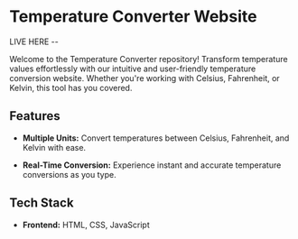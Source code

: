 # Temperature Converter Website

LIVE HERE -- 

Welcome to the Temperature Converter repository! Transform temperature values effortlessly with our intuitive and user-friendly temperature conversion website. Whether you're working with Celsius, Fahrenheit, or Kelvin, this tool has you covered.

## Features

- **Multiple Units:** Convert temperatures between Celsius, Fahrenheit, and Kelvin with ease.

- **Real-Time Conversion:** Experience instant and accurate temperature conversions as you type.


## Tech Stack

- **Frontend:** HTML, CSS, JavaScript




